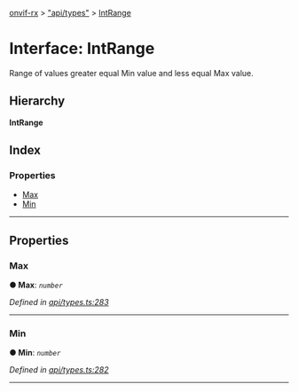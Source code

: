 [onvif-rx](../README.md) > ["api/types"](../modules/_api_types_.md) > [IntRange](../interfaces/_api_types_.intrange.md)

# Interface: IntRange

Range of values greater equal Min value and less equal Max value.

## Hierarchy

**IntRange**

## Index

### Properties

* [Max](_api_types_.intrange.md#max)
* [Min](_api_types_.intrange.md#min)

---

## Properties

<a id="max"></a>

###  Max

**● Max**: *`number`*

*Defined in [api/types.ts:283](https://github.com/patrickmichalina/onvif-rx/blob/1596479/src/api/types.ts#L283)*

___
<a id="min"></a>

###  Min

**● Min**: *`number`*

*Defined in [api/types.ts:282](https://github.com/patrickmichalina/onvif-rx/blob/1596479/src/api/types.ts#L282)*

___

